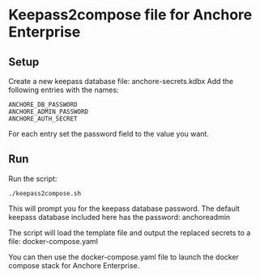 # Keepass2compose file for Anchore Enterprise

## Setup

Create a new keepass database file: anchore-secrets.kdbx
Add the following entries with the names:
```
ANCHORE_DB_PASSWORD
ANCHORE_ADMIN_PASSWORD
ANCHORE_AUTH_SECRET
```

For each entry set the password field to the value you want.

## Run

Run the script:
```
./keepass2compose.sh
```

This will prompt you for the keepass database password.
The default keepass database included here has the password: anchoreadmin

The script will load the template file and output the replaced secrets to a file: docker-compose.yaml

You can then use the docker-compose.yaml file to launch the docker compose stack for Anchore Enterprise.
